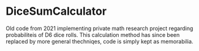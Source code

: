# DiceSumCalculator
Old code from 2021 implementing private math research project regarding probabiliteis of D6 dice rolls.
This calculation method has since been replaced by more general thechniqes, code is simply kept as memorabilia.
